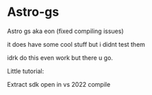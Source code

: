 # Astro-gs
Astro gs aka eon (fixed compiling issues)

it does have some cool stuff but i didnt test them

idrk do this even work but there u go. 

Little tutorial:

Extract sdk
open in vs 2022
compile